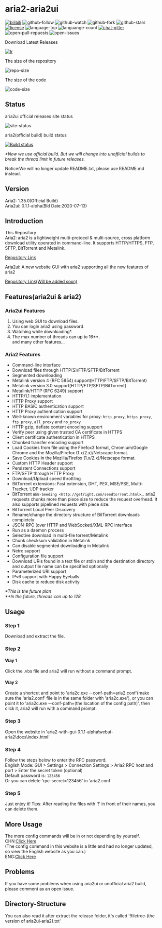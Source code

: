 # aria2-aria2ui

[![bilibili](https://img.shields.io/badge/Bilibili-Orangelop-red)](https://space.bilibili.com/54818676)
![github-follow](https://img.shields.io/github/followers/Orangelop?label=Followers&style=social)
![github-watch](https://img.shields.io/github/watchers/Orangelop/aria2ui-aria2?style=social)
![github-fork](https://img.shields.io/github/forks/Orangelop/aria2ui-aria2?label=Forks&style=social)
![github-stars](https://img.shields.io/github/stars/Orangelop/aria2ui-aria2?style=social)
[![license](https://img.shields.io/github/license/Orangelop/aria2ui-aria2)](EMPTY)
![language-top](https://img.shields.io/github/languages/top/Orangelop/aria2ui-aria2)
![languange-count](https://img.shields.io/github/languages/count/Orangelop/aria2ui-aria2)
[![chat-gitter](https://img.shields.io/gitter/room/Orangelop/aria2ui-aria2)](https://gitter.im/aria2uiandaria2/community#)
![open-pull-repuests](https://img.shields.io/github/issues-pr-raw/Orangelop/aria2ui-aria2)
![open-issues](https://img.shields.io/github/issues-raw/Orangelop/aria2ui-aria2)

Download Latest Releases

[![lr](https://img.shields.io/static/v1?label=latest-releases&message=0.1.1-alpha&color=brightgreen?style=flat-square&logo=appveyor)](https://github.com/Orangelop/aria2ui-aria2/releases)

The size of the repository

![repo-size](https://img.shields.io/github/repo-size/Orangelop/aria2ui-aria2)

The size of the code

![code-size](https://img.shields.io/github/languages/code-size/Orangelop/aria2ui-aria2)

## Status

aria2ui official releases site status

![site-status](https://img.shields.io/website?down_color=red&down_message=oops%21&up_color=lightgreen&up_message=online&url=https%3A%2F%2Forangelop.github.io%2Faria2ui%2Faria2ui.html)  

aria2(official build) build status

[![Build status](https://img.shields.io/appveyor/build/Orangelop/aria2?logo=appveyor)](https://ci.appveyor.com/project/Orangelop/aria2)

*\*Now we use official build. But we will change into unofficial builds to break the thread limit in future releases.*  

Notice:We will no longer update README.txt, please use README.md instead.  

## Version  

Aria2: 1.35.0(Official Build)  
Aria2ui: 0.1.1-alpha(Bld Date:2020-07-13)

## Introduction

This Repository  
Aria2: aria2 is a lightweight multi-protocol & multi-source, cross platform download utility operated in command-line. It supports HTTP/HTTPS, FTP, SFTP, BitTorrent and Metalink.

[Repository Link](https://github.com/aria2/aria2)

Aria2ui: A new website GUI with aria2 supporting all the new features of aria2

[Repository Link(Will be added soon)](EMPTY)

## Features(aria2ui & aria2)

### Aria2ui Features  

1. Using web GUI to download files.
2. You can login aria2 using password.
3. Watching while downloading*.
4. The max number of threads can up to 16**.  
and many other features...  

### Aria2 Features  

* Command-line interface
* Download files through HTTP(S)/FTP/SFTP/BitTorrent
* Segmented downloading
* Metalink version 4 (RFC 5854) support(HTTP/FTP/SFTP/BitTorrent)
* Metalink version 3.0 support(HTTP/FTP/SFTP/BitTorrent)
* Metalink/HTTP (RFC 6249) support
* HTTP/1.1 implementation
* HTTP Proxy support
* HTTP BASIC authentication support
* HTTP Proxy authentication support
* Well-known environment variables for proxy: ``http_proxy``,
  ``https_proxy``, ``ftp_proxy``, ``all_proxy`` and ``no_proxy``
* HTTP gzip, deflate content encoding support
* Verify peer using given trusted CA certificate in HTTPS
* Client certificate authentication in HTTPS
* Chunked transfer encoding support
* Load Cookies from file using the Firefox3 format, Chromium/Google Chrome
  and the Mozilla/Firefox
  (1.x/2.x)/Netscape format.
* Save Cookies in the Mozilla/Firefox (1.x/2.x)/Netscape format.
* Custom HTTP Header support
* Persistent Connections support
* FTP/SFTP through HTTP Proxy
* Download/Upload speed throttling
* BitTorrent extensions: Fast extension, DHT, PEX, MSE/PSE,
  Multi-Tracker, UDP tracker
* BitTorrent `WEB-Seeding <http://getright.com/seedtorrent.html>`_.
  aria2 requests chunks more than piece size to reduce the request
  overhead. It also supports pipelined requests with piece size.
* BitTorrent Local Peer Discovery
* Rename/change the directory structure of BitTorrent downloads
  completely
* JSON-RPC (over HTTP and WebSocket)/XML-RPC interface
* Run as a daemon process
* Selective download in multi-file torrent/Metalink
* Chunk checksum validation in Metalink
* Can disable segmented downloading in Metalink
* Netrc support
* Configuration file support
* Download URIs found in a text file or stdin and the destination
  directory and output file name can be specified optionally
* Parameterized URI support
* IPv6 support with Happy Eyeballs
* Disk cache to reduce disk activity

*\*This is the future plan*  
*\*\*In the future, threads can up to 128*  

## Usage

### Step 1  

Download and extract the file.

### Step 2

#### Way 1

Click the .vbs file and aria2 will run without a command prompt.  

#### Way 2

Create a shortcut and point to 'aria2c.exe --conf-path=aria2.conf'(make sure the 'aria2.conf' file is in the same folder with 'aria2c.exe'), or you can point it to 'aria2c.exe --conf-path=(the location of the config path)', then click it, aria2 will run with a command prompt.

### Step 3

Open the website in 'aria2-with-gui-0.1.1-alpha\webui-aria2\docs\index.html'

### Step 4

Follow the steps below to enter the RPC password.  
English Mode:
GUI > Settings > Connection Settings > Aria2 RPC host and port > Enter the secret token (optional)  
Default password is: `123456`  
Or you can delete 'rpc-secret=123456' in 'aria2.conf'  

### Step 5

Just enjoy it!
Tips: After reading the files with '!' in front of their names, you can delete them.

## More Usage

The more config commands will be in or not depending by yourself.
CHN:[Click Here](http://aria2c.com/usage.html)  
(The config command in this website is a little and had no longer updated, so view the English website as you can.)  
ENG:[Click Here](https://aria2.github.io/manual/en/html/aria2c.html)

## Problems  

If you have some problems when using aria2ui or unofficial aria2 build, please comment as an open issue.  

## Directory-Structure

You can also read it after extract the release folder, it's called '!filetree-(the version of aria2ui-aria2).txt'
